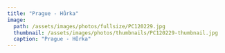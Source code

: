 ```yaml
---
title: "Prague - Hůrka"
image: 
  path: /assets/images/photos/fullsize/PC120229.jpg
  thumbnail: /assets/images/photos/thumbnails/PC120229-thumbnail.jpg
  caption: "Prague - Hůrka"
---
```

